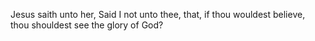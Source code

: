 Jesus saith unto her, Said I not unto thee, that, if thou wouldest believe, thou shouldest see the glory of God?
